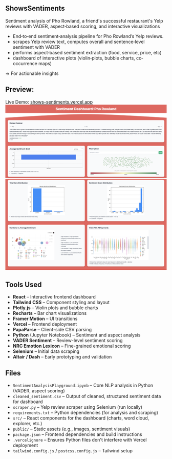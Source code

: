 ## ShowsSentiments
Sentiment analysis of Pho Rowland, a friend's successful restaurant's Yelp reviews with VADER, aspect‑based scoring, and interactive visualizations

- End‐to‐end sentiment‐analysis pipeline for Pho Rowland’s Yelp reviews. 
- scrapes Yelp review text, computes overall and sentence‐level sentiment with VADER
- performs aspect‐based sentiment extraction (food, service, price, etc)
- dashboard of interactive plots (violin‐plots, bubble charts, co‐occurrence maps)

=> For actionable insights

## Preview:

Live Demo: [shows-sentiments.vercel.app](https://shows-sentiments.vercel.app)
![Dashboard Pic 1](./public/dashboard3.png)
![Dashboard Pic 2](./public/dashboard2.png)


## Tools Used
- **React** – Interactive frontend dashboard
- **Tailwind CSS** – Component styling and layout
- **Plotly.js** – Violin plots and bubble charts
- **Recharts** – Bar chart visualizations
- **Framer Motion** – UI transitions
- **Vercel** – Frontend deployment
- **PapaParse** – Client-side CSV parsing
- **Python** (Jupyter Notebook) – Sentiment and aspect analysis
- **VADER Sentiment** – Review-level sentiment scoring
- **NRC Emotion Lexicon** – Fine-grained emotional scoring
- **Selenium** – Initial data scraping
- **Altair / Dash** – Early prototyping and validation

## Files
- `SentimentAnalysisPlayground.ipynb` – Core NLP analysis in Python (VADER, aspect scoring)
- `cleaned_sentiment.csv` – Output of cleaned, structured sentiment data for dashboard
- `scraper.py` – Yelp review scraper using Selenium (run locally)
- `requirements.txt` – Python dependencies (for analysis and scraping)
- `src/` – React components for the dashboard (charts, word cloud, explorer, etc.)
- `public/` – Static assets (e.g., images, sentiment visuals)
- `package.json` – Frontend dependencies and build instructions
- `.vercelignore` – Ensures Python files don't interfere with Vercel deployment
- `tailwind.config.js` / `postcss.config.js` – Tailwind setup
